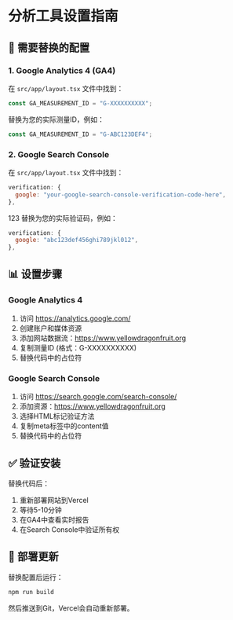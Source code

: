 # 分析工具设置指南

## 🎯 需要替换的配置

### 1. Google Analytics 4 (GA4)
在 `src/app/layout.tsx` 文件中找到：
```javascript
const GA_MEASUREMENT_ID = "G-XXXXXXXXXX";
```

替换为您的实际测量ID，例如：
```javascript
const GA_MEASUREMENT_ID = "G-ABC123DEF4";
```

### 2. Google Search Console
在 `src/app/layout.tsx` 文件中找到：
```javascript
verification: {
  google: "your-google-search-console-verification-code-here",
},
```
123
替换为您的实际验证码，例如：
```javascript
verification: {
  google: "abc123def456ghi789jkl012",
},
```

## 📊 设置步骤

### Google Analytics 4
1. 访问 https://analytics.google.com/
2. 创建账户和媒体资源
3. 添加网站数据流：https://www.yellowdragonfruit.org
4. 复制测量ID (格式：G-XXXXXXXXXX)
5. 替换代码中的占位符

### Google Search Console  
1. 访问 https://search.google.com/search-console/
2. 添加资源：https://www.yellowdragonfruit.org
3. 选择HTML标记验证方法
4. 复制meta标签中的content值
5. 替换代码中的占位符

## ✅ 验证安装

替换代码后：
1. 重新部署网站到Vercel
2. 等待5-10分钟
3. 在GA4中查看实时报告
4. 在Search Console中验证所有权

## 🚀 部署更新

替换配置后运行：
```bash
npm run build
```

然后推送到Git，Vercel会自动重新部署。 